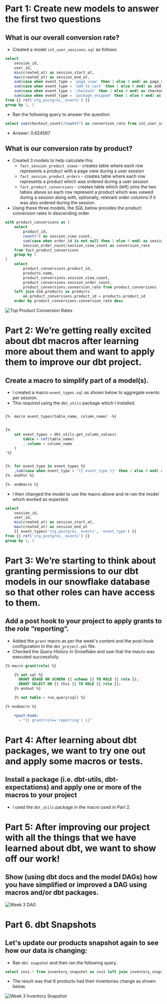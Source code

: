 # Part 1: Create new models to answer the first two questions 

## What is our overall conversion rate?

* Created a model `int_user_sessions.sql` as follows: 

``` sql
select 
    session_id, 
    user_id, 
    min(created_at) as session_start_at, 
    max(created_at) as session_end_at, 
    sum(case when event_type = 'page_view' then 1 else 0 end) as page_view_count,
    sum(case when event_type = 'add_to_cart' then 1 else 0 end) as add_to_cart_count,
    sum(case when event_type = 'checkout' then 1 else 0 end) as checkout_count,
    sum(case when event_type = 'package_shipped' then 1 else 0 end) as package_shipped_count
from {{ ref('stg_postgres__events') }} 
group by 1, 2
```

* Ran the following query to answer the question: 

``` sql
select sum(checkout_count)/count(*) as conversion_rate from int_user_sessions 
```

* Answer: 0.624567 


## What is our conversion rate by product? 

* Created 3 models to help calculate this. 
  + `fact_session_product_views` - creates table where each row represents a product with a page view during a user session
  + `fact_session_product_orders` - creates table where each row represents a product which was ordered during a user session 
  + `fact_product_conversions` - creates table which (left) joins the two tables above so each row represent a product which was viewed during a session along with, optionally, relevant order columns if it was also ordered during the session. 
* Using these three models, the SQL below provides the product conversion rates in descending order. 


``` sql
with product_conversions as (
    select 
        product_id, 
        count(*) as session_view_count, 
        sum(case when order_id is not null then 1 else 0 end) as session_order_count, 
        session_order_count/session_view_count as conversion_rate 
    from fact_product_conversions 
    group by 1 
)
    select 
        product_conversions.product_id, 
        products.name, 
        product_conversions.session_view_count, 
        product_conversions.session_order_count, 
        product_conversions.conversion_rate from product_conversions 
    left join dim_products as products 
        on product_conversions.product_id = products.product_id 
    order by product_conversions.conversion_rate desc
```

![Top Product Conversion Rates](WEEK3_PRODUCT_CONVERSION_RATES.png "Top Product Conversion Rates")


# Part 2: We’re getting really excited about dbt macros after learning more about them and want to apply them to improve our dbt project. 

## Create a macro to simplify part of a model(s). 

* I created a macro `event_types.sql` as shown below to aggregate events per session. 
* This required using the `dbt_utils` package which I installed. 

``` sql

{%- macro event_types(table_name, column_name) -%}


{%-
    set event_types = dbt_utils.get_column_values(
		table = ref(table_name)
		, column = column_name
    )
-%}


{%- for event_type in event_types %}
    ,sum(case when event_type = '{{ event_type }}' then 1 else 0 end) as {{ event_type }}_count
{%- endfor %}

{%- endmacro %}
```
* I then changed the model to use the macro above and re-ran the model which worked as expected. 


``` sql
select 
    session_id, 
    user_id, 
    min(created_at) as session_start_at, 
    max(created_at) as session_end_at
    {{ event_types('stg_postgres__events', 'event_type') }} 
from {{ ref('stg_postgres__events') }} 
group by 1, 2
``` 


# Part 3: We’re starting to think about granting permissions to our dbt models in our snowflake database so that other roles can have access to them.

## Add a post hook to your project to apply grants to the role “reporting”. 

* Added the `grant` macro as per the week's content and the post-hook configuration in the `dbt_project.yml` file. 
* Checked the *Query History* in Snowflake and saw that the macro was executed successfully. 

``` sql
{% macro grant(role) %}

    {% set sql %}
      GRANT USAGE ON SCHEMA {{ schema }} TO ROLE {{ role }};
      GRANT SELECT ON {{ this }} TO ROLE {{ role }};
    {% endset %}

    {% set table = run_query(sql) %}

{% endmacro %}
```

``` yml
    +post-hook:
      - "{{ grant(role='reporting') }}"
```


# Part 4:  After learning about dbt packages, we want to try one out and apply some macros or tests.

## Install a package (i.e. dbt-utils, dbt-expectations) and apply one or more of the macros to your project

* I used the `dbt_utils` package in the macro used in Part 2. 

# Part 5: After improving our project with all the things that we have learned about dbt, we want to show off our work!

## Show (using dbt docs and the model DAGs) how you have simplified or improved a DAG using macros and/or dbt packages.

![Week 3 DAG](WEEK3_DAG.png "Week 3 DAG")

# Part 6. dbt Snapshots 

## Let's update our products snapshot again to see how our data is changing:

* Ran `dbt snapshot` and then ran the following query. 

``` sql
select inv1.* from inventory_snapshot as inv1 left join inventory_snapshot inv2 on inv1.product_id = inv2.product_id where inv2.dbt_valid_to is not null order by product_id
```

* The result was that 6 products had their inventories change as shown below. 

![Week 3 Inventory Snapshot](WEEK3_INVENTORY_SNAPSHOT.png "Week 3 Inventory Snapshot")

